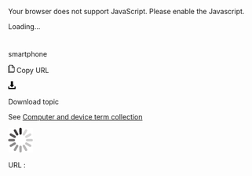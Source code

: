 Your browser does not support JavaScript. Please enable the Javascript.

Loading...

# 

smartphone

![Copy URL](smartphone_files/Copy.png)
Copy URL

![Download](smartphone_files/Download.png)

Download topic

See [Computer and device term collection](https://worldready.cloudapp.net/Styleguide/Read?id=2700&topicid=26597)

![In progress](smartphone_files/activity-large.gif)

URL :
